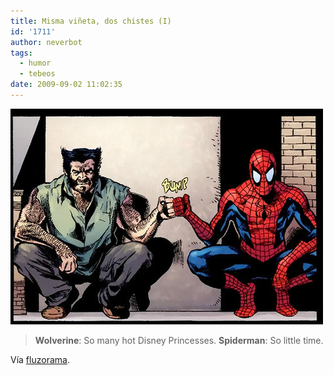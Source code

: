 ```yaml
---
title: Misma viñeta, dos chistes (I)
id: '1711'
author: neverbot
tags:
  - humor
  - tebeos
date: 2009-09-02 11:02:35
---
```


[![](./misma-vineta-dos-chistes-i/L9l7FfkMOoc7oxp4iXYjUpA6o1_500.jpg)](http://fluzo.tumblr.com/post/177444271/disneycompramarvel)

> **Wolverine**: So many hot Disney Princesses. 
  **Spiderman**: So little time.

Vía [fluzorama](http://fluzo.tumblr.com/post/177444271/disneycompramarvel).